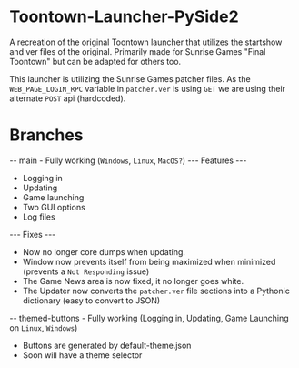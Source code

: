 # Toontown-Launcher-PySide2
 A recreation of the original Toontown launcher that utilizes the startshow and ver files of the original. Primarily made for Sunrise Games "Final Toontown" but can be adapted for others too.

This launcher is utilizing the Sunrise Games patcher files. As the ``WEB_PAGE_LOGIN_RPC`` variable in `patcher.ver` is using `GET` we are using their alternate `POST` api (hardcoded).

# Branches
-- main - Fully working (`Windows`, `Linux`, `MacOS?`)
--- Features ---
* Logging in
* Updating
* Game launching
* Two GUI options
* Log files

--- Fixes ---
* Now no longer core dumps when updating.
* Window now prevents itself from being maximized when minimized (prevents a ``Not Responding`` issue)
* The Game News area is now fixed, it no longer goes white.
* The Updater now converts the `patcher.ver` file sections into a Pythonic dictionary (easy to convert to JSON)

-- themed-buttons - Fully working (Logging in, Updating, Game Launching on `Linux`, `Windows`)
* Buttons are generated by default-theme.json
* Soon will have a theme selector
